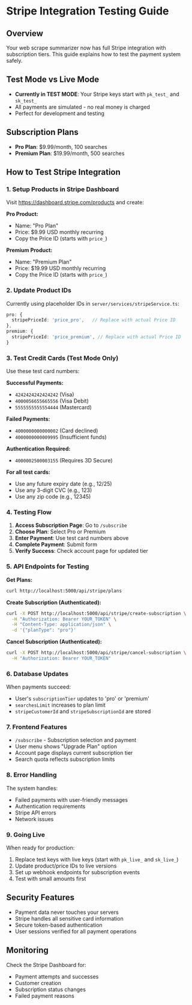# Stripe Integration Testing Guide

## Overview
Your web scrape summarizer now has full Stripe integration with subscription tiers. This guide explains how to test the payment system safely.

## Test Mode vs Live Mode
- **Currently in TEST MODE**: Your Stripe keys start with `pk_test_` and `sk_test_`
- All payments are simulated - no real money is charged
- Perfect for development and testing

## Subscription Plans
- **Pro Plan**: $9.99/month, 100 searches
- **Premium Plan**: $19.99/month, 500 searches  

## How to Test Stripe Integration

### 1. Setup Products in Stripe Dashboard
Visit https://dashboard.stripe.com/products and create:

**Pro Product:**
- Name: "Pro Plan"
- Price: $9.99 USD monthly recurring
- Copy the Price ID (starts with `price_`) 

**Premium Product:**
- Name: "Premium Plan"  
- Price: $19.99 USD monthly recurring
- Copy the Price ID (starts with `price_`)

### 2. Update Product IDs
Currently using placeholder IDs in `server/services/stripeService.ts`:
```typescript
pro: {
  stripePriceId: 'price_pro',   // Replace with actual Price ID
},
premium: {
  stripePriceId: 'price_premium', // Replace with actual Price ID
}
```

### 3. Test Credit Cards (Test Mode Only)
Use these test card numbers:

**Successful Payments:**
- `4242424242424242` (Visa)
- `4000056655665556` (Visa Debit)
- `5555555555554444` (Mastercard)

**Failed Payments:**
- `4000000000000002` (Card declined)
- `4000000000009995` (Insufficient funds)

**Authentication Required:**
- `4000002500003155` (Requires 3D Secure)

**For all test cards:**
- Use any future expiry date (e.g., 12/25)
- Use any 3-digit CVC (e.g., 123)
- Use any zip code (e.g., 12345)

### 4. Testing Flow

1. **Access Subscription Page**: Go to `/subscribe`
2. **Choose Plan**: Select Pro or Premium
3. **Enter Payment**: Use test card numbers above
4. **Complete Payment**: Submit form
5. **Verify Success**: Check account page for updated tier

### 5. API Endpoints for Testing

**Get Plans:**
```bash
curl http://localhost:5000/api/stripe/plans
```

**Create Subscription (Authenticated):**
```bash
curl -X POST http://localhost:5000/api/stripe/create-subscription \
  -H "Authorization: Bearer YOUR_TOKEN" \
  -H "Content-Type: application/json" \
  -d '{"planType": "pro"}'
```

**Cancel Subscription (Authenticated):**
```bash
curl -X POST http://localhost:5000/api/stripe/cancel-subscription \
  -H "Authorization: Bearer YOUR_TOKEN"
```

### 6. Database Updates
When payments succeed:
- User's `subscriptionTier` updates to 'pro' or 'premium'
- `searchesLimit` increases to plan limit
- `stripeCustomerId` and `stripeSubscriptionId` are stored

### 7. Frontend Features
- `/subscribe` - Subscription selection and payment
- User menu shows "Upgrade Plan" option
- Account page displays current subscription tier
- Search quota reflects subscription limits

### 8. Error Handling
The system handles:
- Failed payments with user-friendly messages
- Authentication requirements
- Stripe API errors
- Network issues

### 9. Going Live
When ready for production:
1. Replace test keys with live keys (start with `pk_live_` and `sk_live_`)
2. Update product/price IDs to live versions
3. Set up webhook endpoints for subscription events
4. Test with small amounts first

## Security Features
- Payment data never touches your servers
- Stripe handles all sensitive card information
- Secure token-based authentication
- User sessions verified for all payment operations

## Monitoring
Check the Stripe Dashboard for:
- Payment attempts and successes
- Customer creation
- Subscription status changes
- Failed payment reasons